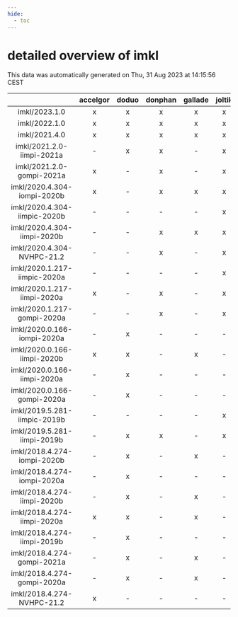```yaml
---
hide:
  - toc
---
```


detailed overview of imkl
=========================


This data was automatically generated on Thu, 31 Aug 2023 at 14:15:56 CEST  

| |accelgor|doduo|donphan|gallade|joltik|skitty|swalot|victini|
| :---: | :---: | :---: | :---: | :---: | :---: | :---: | :---: | :---: |
|imkl/2023.1.0|x|x|x|x|x|x|x|x|
|imkl/2022.1.0|x|x|x|x|x|x|x|x|
|imkl/2021.4.0|x|x|x|x|x|x|x|x|
|imkl/2021.2.0-iimpi-2021a|-|x|x|-|x|x|x|x|
|imkl/2021.2.0-gompi-2021a|x|-|x|-|x|x|x|x|
|imkl/2020.4.304-iompi-2020b|x|-|x|x|x|x|x|x|
|imkl/2020.4.304-iimpic-2020b|-|-|-|-|x|-|-|-|
|imkl/2020.4.304-iimpi-2020b|-|-|x|x|x|x|x|x|
|imkl/2020.4.304-NVHPC-21.2|-|-|x|-|x|-|-|-|
|imkl/2020.1.217-iimpic-2020a|-|-|-|-|x|-|-|-|
|imkl/2020.1.217-iimpi-2020a|x|-|x|-|x|x|x|x|
|imkl/2020.1.217-gompi-2020a|-|-|x|-|x|x|x|x|
|imkl/2020.0.166-iompi-2020a|-|x|-|-|-|-|-|-|
|imkl/2020.0.166-iimpi-2020b|x|x|-|x|-|-|-|-|
|imkl/2020.0.166-iimpi-2020a|-|x|-|-|-|-|-|-|
|imkl/2020.0.166-gompi-2020a|-|x|-|-|-|-|-|-|
|imkl/2019.5.281-iimpic-2019b|-|-|-|-|x|-|-|-|
|imkl/2019.5.281-iimpi-2019b|-|x|x|-|x|x|x|x|
|imkl/2018.4.274-iompi-2020b|-|x|-|x|-|-|-|-|
|imkl/2018.4.274-iompi-2020a|-|x|-|-|-|-|-|-|
|imkl/2018.4.274-iimpi-2020b|-|x|-|x|-|-|-|-|
|imkl/2018.4.274-iimpi-2020a|x|x|-|x|-|-|-|-|
|imkl/2018.4.274-iimpi-2019b|-|x|-|-|-|-|-|-|
|imkl/2018.4.274-gompi-2021a|-|x|-|x|-|-|-|-|
|imkl/2018.4.274-gompi-2020a|-|x|-|x|-|-|-|-|
|imkl/2018.4.274-NVHPC-21.2|x|-|-|-|-|-|-|-|
